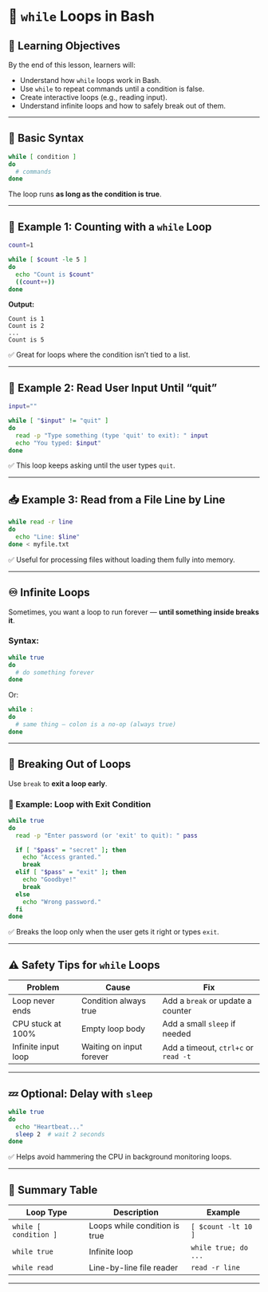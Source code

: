 # 🔁 `while` Loops in Bash

## 🧠 Learning Objectives

By the end of this lesson, learners will:

* Understand how `while` loops work in Bash.
* Use `while` to repeat commands until a condition is false.
* Create interactive loops (e.g., reading input).
* Understand infinite loops and how to safely break out of them.

---

## 🔧 Basic Syntax

```bash
while [ condition ]
do
  # commands
done
```

The loop runs **as long as the condition is true**.

---

## 🧪 Example 1: Counting with a `while` Loop

```bash
count=1

while [ $count -le 5 ]
do
  echo "Count is $count"
  ((count++))
done
```

**Output:**

```
Count is 1
Count is 2
...
Count is 5
```

✅ Great for loops where the condition isn’t tied to a list.

---

## 💬 Example 2: Read User Input Until “quit”

```bash
input=""

while [ "$input" != "quit" ]
do
  read -p "Type something (type 'quit' to exit): " input
  echo "You typed: $input"
done
```

✅ This loop keeps asking until the user types `quit`.

---

## 📥 Example 3: Read from a File Line by Line

```bash
while read -r line
do
  echo "Line: $line"
done < myfile.txt
```

✅ Useful for processing files without loading them fully into memory.

---

## ♾️ Infinite Loops

Sometimes, you want a loop to run forever — **until something inside breaks it**.

### Syntax:

```bash
while true
do
  # do something forever
done
```

Or:

```bash
while :
do
  # same thing — colon is a no-op (always true)
done
```

---

## 🛑 Breaking Out of Loops

Use `break` to **exit a loop early**.

### 🧪 Example: Loop with Exit Condition

```bash
while true
do
  read -p "Enter password (or 'exit' to quit): " pass

  if [ "$pass" = "secret" ]; then
    echo "Access granted."
    break
  elif [ "$pass" = "exit" ]; then
    echo "Goodbye!"
    break
  else
    echo "Wrong password."
  fi
done
```

✅ Breaks the loop only when the user gets it right or types `exit`.

---

## ⚠️ Safety Tips for `while` Loops

| Problem             | Cause                    | Fix                                  |
| ------------------- | ------------------------ | ------------------------------------ |
| Loop never ends     | Condition always true    | Add a `break` or update a counter    |
| CPU stuck at 100%   | Empty loop body          | Add a small `sleep` if needed        |
| Infinite input loop | Waiting on input forever | Add a timeout, `ctrl+c` or `read -t` |

---

## 💤 Optional: Delay with `sleep`

```bash
while true
do
  echo "Heartbeat..."
  sleep 2  # wait 2 seconds
done
```

✅ Helps avoid hammering the CPU in background monitoring loops.

---

## 🧠 Summary Table

| Loop Type             | Description                   | Example              |
| --------------------- | ----------------------------- | -------------------- |
| `while [ condition ]` | Loops while condition is true | `[ $count -lt 10 ]`  |
| `while true`          | Infinite loop                 | `while true; do ...` |
| `while read`          | Line-by-line file reader      | `read -r line`       |

---
